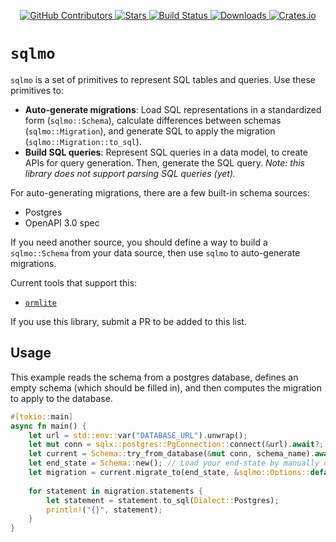 <div id="top"></div>

<p align="center">
<a href="https://github.com/kurtbuilds/sqlmo/graphs/contributors">
    <img src="https://img.shields.io/github/contributors/kurtbuilds/sqlmo.svg?style=flat-square" alt="GitHub Contributors" />
</a>
<a href="https://github.com/kurtbuilds/sqlmo/stargazers">
    <img src="https://img.shields.io/github/stars/kurtbuilds/sqlmo.svg?style=flat-square" alt="Stars" />
</a>
<a href="https://github.com/kurtbuilds/sqlmo/actions">
    <img src="https://img.shields.io/github/actions/workflow/status/kurtbuilds/sqlmo/test.yaml?style=flat-square" alt="Build Status" />
</a>
<a href="https://crates.io/crates/sqlmo">
    <img src="https://img.shields.io/crates/d/sqlmo?style=flat-square" alt="Downloads" />
</a>
<a href="https://crates.io/crates/sqlmo">
    <img src="https://img.shields.io/crates/v/sqlmo?style=flat-square" alt="Crates.io" />
</a>

</p>

# `sqlmo`
`sqlmo` is a set of primitives to represent SQL tables and queries. Use these primitives to:
- **Auto-generate migrations**: Load SQL representations in a standardized form (`sqlmo::Schema`), calculate differences between 
schemas (`sqlmo::Migration`), and generate SQL to apply the migration (`sqlmo::Migration::to_sql`).
- **Build SQL queries**: Represent SQL queries in a data model, to create APIs for query generation. Then, generate the
SQL query. *Note: this library does not support parsing SQL queries (yet).*

For auto-generating migrations, there are a few built-in schema sources:
- Postgres
- OpenAPI 3.0 spec

If you need another source, you should define a way to build a `sqlmo::Schema` from your data source, then use `sqlmo` 
to auto-generate migrations.

Current tools that support this:

- [`ormlite`](https://github.com/kurtbuilds/ormlite)

If you use this library, submit a PR to be added to this list.

## Usage

This example reads the schema from a postgres database, defines an empty schema (which should be filled in),
and then computes the migration to apply to the database.

```rust
#[tokio::main]
async fn main() {
    let url = std::env::var("DATABASE_URL").unwrap();
    let mut conn = sqlx::postgres::PgConnection::connect(&url).await?;
    let current = Schema::try_from_database(&mut conn, schema_name).await?;
    let end_state = Schema::new(); // Load your end-state by manually defining it, or building it from another source
    let migration = current.migrate_to(end_state, &sqlmo::Options::default());
    
    for statement in migration.statements {
        let statement = statement.to_sql(Dialect::Postgres);
        println!("{}", statement);
    }
}
```
